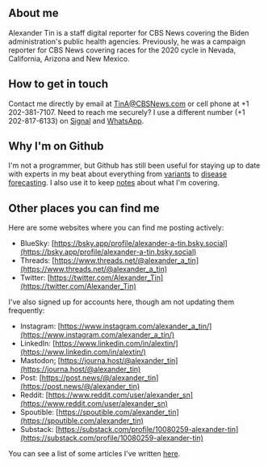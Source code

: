 ## About me

Alexander Tin is a staff digital reporter for CBS News covering the Biden administration's public health agencies. Previously, he was a campaign reporter for CBS News covering races for the 2020 cycle in Nevada, California, Arizona and New Mexico.

## How to get in touch

Contact me directly by email at [TinA@CBSNews.com](mailto:TinA@CBSNews.com) or cell phone at +1 202-381-7107. Need to reach me securely? I use a different number (+1 202-817-6133) on [Signal](https://signal.org/) and [WhatsApp](https://www.whatsapp.com/).

## Why I'm on Github

I'm not a programmer, but Github has still been useful for staying up to date with experts in my beat about everything from [variants](https://github.com/neherlab/SARS-CoV-2_variant-reports/) to [disease forecasting](https://github.com/reichlab/covid19-forecast-hub). I also use it to keep [notes](https://tinalexander.github.io/notes/) about what I'm covering. 

## Other places you can find me

Here are some websites where you can find me posting actively:

- BlueSky: [https://bsky.app/profile/alexander-a-tin.bsky.social](https://bsky.app/profile/alexander-a-tin.bsky.social)
- Threads: [https://www.threads.net/@alexander_a_tin](https://www.threads.net/@alexander_a_tin)
- Twitter: [https://twitter.com/Alexander_Tin](https://twitter.com/Alexander_Tin)

I've also signed up for accounts here, though am not updating them frequently:

- Instagram: [https://www.instagram.com/alexander_a_tin/](https://www.instagram.com/alexander_a_tin/)
- LinkedIn: [https://www.linkedin.com/in/alextin/](https://www.linkedin.com/in/alextin/)
- Mastodon<a rel="me" href="https://journa.host/@alexander_tin">:</a> [https://journa.host/@alexander_tin](https://journa.host/@alexander_tin)
- Post: [https://post.news/@/alexander_tin](https://post.news/@/alexander_tin)
- Reddit: [https://www.reddit.com/user/alexander_sn](https://www.reddit.com/user/alexander_sn)
- Spoutible: [https://spoutible.com/alexander_tin](https://spoutible.com/alexander_tin)
- Substack: [https://substack.com/profile/10080259-alexander-tin](https://substack.com/profile/10080259-alexander-tin)

You can see a list of some articles I've written [here](https://tinalexander.github.io/notes/2023/articles).

